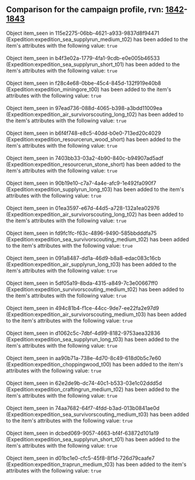 ## Comparison for the campaign profile, rvn: [1842](https://github.com/PRO100KatYT/FortniteProfileRevisions/tree/main/profiles/campaign/1842%20campaign.json)-[1843](https://github.com/PRO100KatYT/FortniteProfileRevisions/tree/main/profiles/campaign/1843%20campaign.json)

Object item_seen in 115e2275-06bb-4621-a933-9837d8f94471 (Expedition:expedition_sea_supplyrun_medium_t02) has been added to the item's attributes with the following value: `true`
<br><br>
Object item_seen in b4f3e02a-1779-4fa1-9cdb-e0e005b46533 (Expedition:expedition_sea_supplyrun_short_t01) has been added to the item's attributes with the following value: `true`
<br><br>
Object item_seen in f28c4e68-0bbe-45c4-845d-132f919e40b8 (Expedition:expedition_miningore_t00) has been added to the item's attributes with the following value: `true`
<br><br>
Object item_seen in 97ead736-088d-4065-b398-a3bdd11009ea (Expedition:expedition_air_survivorscouting_long_t02) has been added to the item's attributes with the following value: `true`
<br><br>
Object item_seen in b6f4f748-e8c5-40dd-b0e0-713ed20c4029 (Expedition:expedition_resourcerun_wood_short) has been added to the item's attributes with the following value: `true`
<br><br>
Object item_seen in 7403bb33-03a2-4b90-840c-b94907ad5adf (Expedition:expedition_resourcerun_stone_short) has been added to the item's attributes with the following value: `true`
<br><br>
Object item_seen in 90b19e10-c7a7-4a4e-afc9-1e492fa090f7 (Expedition:expedition_supplyrun_long_t03) has been added to the item's attributes with the following value: `true`
<br><br>
Object item_seen in 01ea3597-e67d-44d5-a728-132a1ea02976 (Expedition:expedition_air_survivorscouting_long_t02) has been added to the item's attributes with the following value: `true`
<br><br>
Object item_seen in fd9fc1fc-f63c-4896-9490-585bbdddfa75 (Expedition:expedition_sea_survivorscouting_medium_t02) has been added to the item's attributes with the following value: `true`
<br><br>
Object item_seen in 091a8487-dd1a-46d9-b8a8-edac083c16cb (Expedition:expedition_air_supplyrun_long_t03) has been added to the item's attributes with the following value: `true`
<br><br>
Object item_seen in 5df05a19-8bda-4315-a849-7c3e00667ff0 (Expedition:expedition_survivorscouting_medium_t02) has been added to the item's attributes with the following value: `true`
<br><br>
Object item_seen in 494c81b4-f1ce-44cc-9de7-ee22fa2e97d9 (Expedition:expedition_air_survivorscouting_medium_t03) has been added to the item's attributes with the following value: `true`
<br><br>
Object item_seen in d1062c5c-7dbf-4d99-8182-9753aea32836 (Expedition:expedition_sea_supplyrun_long_t03) has been added to the item's attributes with the following value: `true`
<br><br>
Object item_seen in aa90b71a-738e-4d70-8c49-618d0b5c7e60 (Expedition:expedition_choppingwood_t00) has been added to the item's attributes with the following value: `true`
<br><br>
Object item_seen in 62e2de9b-dc74-40c1-b533-03e1c02ddd5d (Expedition:expedition_craftingrun_medium_t02) has been added to the item's attributes with the following value: `true`
<br><br>
Object item_seen in 74aa7682-64f7-4fdd-b3ad-013b0841ae0d (Expedition:expedition_sea_survivorscouting_medium_t03) has been added to the item's attributes with the following value: `true`
<br><br>
Object item_seen in dcbed069-9057-4663-bf4f-63872d101a19 (Expedition:expedition_sea_supplyrun_short_t01) has been added to the item's attributes with the following value: `true`
<br><br>
Object item_seen in d01bc1e0-cfc5-45f8-8f1d-726d79caafe7 (Expedition:expedition_traprun_medium_t03) has been added to the item's attributes with the following value: `true`
<br><br>
